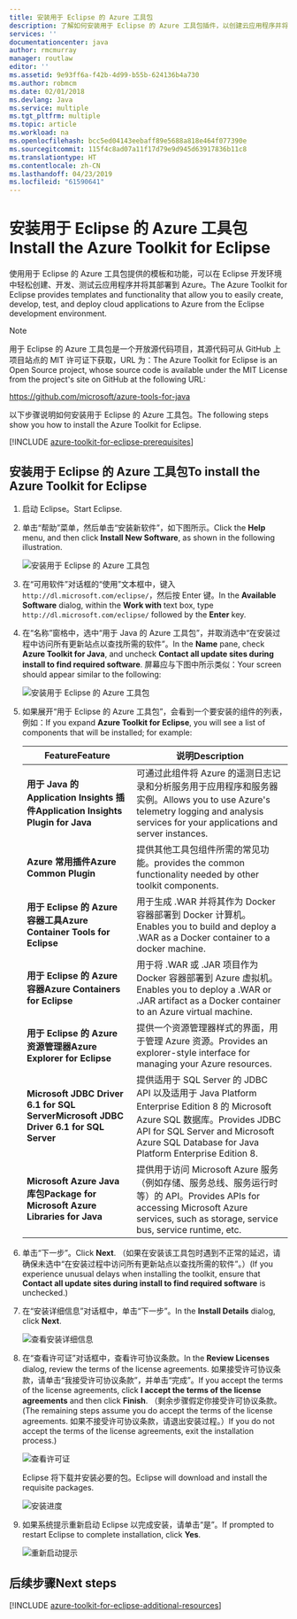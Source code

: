 ```yaml
---
title: 安装用于 Eclipse 的 Azure 工具包
description: 了解如何安装用于 Eclipse 的 Azure 工具包插件，以创建云应用程序并将其部署到 Azure。
services: ''
documentationcenter: java
author: rmcmurray
manager: routlaw
editor: ''
ms.assetid: 9e93ff6a-f42b-4d99-b55b-624136b4a730
ms.author: robmcm
ms.date: 02/01/2018
ms.devlang: Java
ms.service: multiple
ms.tgt_pltfrm: multiple
ms.topic: article
ms.workload: na
ms.openlocfilehash: bcc5ed04143eebaff89e5688a818e464f077390e
ms.sourcegitcommit: 115f4c8ad07a11f17d79e9d945d63917836b11c8
ms.translationtype: HT
ms.contentlocale: zh-CN
ms.lasthandoff: 04/23/2019
ms.locfileid: "61590641"
---
```

# <a name="install-the-azure-toolkit-for-eclipse"></a><span data-ttu-id="9c53c-103">安装用于 Eclipse 的 Azure 工具包</span><span class="sxs-lookup"><span data-stu-id="9c53c-103">Install the Azure Toolkit for Eclipse</span></span>

<span data-ttu-id="9c53c-104">使用用于 Eclipse 的 Azure 工具包提供的模板和功能，可以在 Eclipse 开发环境中轻松创建、开发、测试云应用程序并将其部署到 Azure。</span><span class="sxs-lookup"><span data-stu-id="9c53c-104">The Azure Toolkit for Eclipse provides templates and functionality that allow you to easily create, develop, test, and deploy cloud applications to Azure from the Eclipse development environment.</span></span>

> [!NOTE] 
> 
> <span data-ttu-id="9c53c-105">用于 Eclipse 的 Azure 工具包是一个开放源代码项目，其源代码可从 GitHub 上项目站点的 MIT 许可证下获取，URL 为：</span><span class="sxs-lookup"><span data-stu-id="9c53c-105">The Azure Toolkit for Eclipse is an Open Source project, whose source code is available under the MIT License from the project's site on GitHub at the following URL:</span></span> 
> 
> <https://github.com/microsoft/azure-tools-for-java> 
> 

<span data-ttu-id="9c53c-106">以下步骤说明如何安装用于 Eclipse 的 Azure 工具包。</span><span class="sxs-lookup"><span data-stu-id="9c53c-106">The following steps show you how to install the Azure Toolkit for Eclipse.</span></span>

[!INCLUDE [azure-toolkit-for-eclipse-prerequisites](../includes/azure-toolkit-for-eclipse-prerequisites.md)]

## <a name="to-install-the-azure-toolkit-for-eclipse"></a><span data-ttu-id="9c53c-107">安装用于 Eclipse 的 Azure 工具包</span><span class="sxs-lookup"><span data-stu-id="9c53c-107">To install the Azure Toolkit for Eclipse</span></span>

1. <span data-ttu-id="9c53c-108">启动 Eclipse。</span><span class="sxs-lookup"><span data-stu-id="9c53c-108">Start Eclipse.</span></span>

1. <span data-ttu-id="9c53c-109">单击“帮助”菜单，然后单击“安装新软件”，如下图所示。</span><span class="sxs-lookup"><span data-stu-id="9c53c-109">Click the **Help** menu, and then click **Install New Software**, as shown in the following illustration.</span></span>
   
   ![安装用于 Eclipse 的 Azure 工具包][01]

1. <span data-ttu-id="9c53c-111">在“可用软件”对话框的“使用”文本框中，键入 `http://dl.microsoft.com/eclipse/`，然后按 Enter 键。</span><span class="sxs-lookup"><span data-stu-id="9c53c-111">In the **Available Software** dialog, within the **Work with** text box, type `http://dl.microsoft.com/eclipse/` followed by the **Enter** key.</span></span>

1. <span data-ttu-id="9c53c-112">在“名称”窗格中，选中“用于 Java 的 Azure 工具包”，并取消选中“在安装过程中访问所有更新站点以查找所需的软件”。</span><span class="sxs-lookup"><span data-stu-id="9c53c-112">In the **Name** pane, check **Azure Toolkit for Java**, and uncheck **Contact all update sites during install to find required software**.</span></span> <span data-ttu-id="9c53c-113">屏幕应与下图中所示类似：</span><span class="sxs-lookup"><span data-stu-id="9c53c-113">Your screen should appear similar to the following:</span></span>
   
   ![安装用于 Eclipse 的 Azure 工具包][02]

1. <span data-ttu-id="9c53c-115">如果展开“用于 Eclipse 的 Azure 工具包”，会看到一个要安装的组件的列表，例如：</span><span class="sxs-lookup"><span data-stu-id="9c53c-115">If you expand **Azure Toolkit for Eclipse**, you will see a list of components that will be installed; for example:</span></span>

   | <span data-ttu-id="9c53c-116">Feature</span><span class="sxs-lookup"><span data-stu-id="9c53c-116">Feature</span></span> | <span data-ttu-id="9c53c-117">说明</span><span class="sxs-lookup"><span data-stu-id="9c53c-117">Description</span></span> | 
   |---|---| 
   | <span data-ttu-id="9c53c-118">**用于 Java 的 Application Insights 插件**</span><span class="sxs-lookup"><span data-stu-id="9c53c-118">**Application Insights Plugin for Java**</span></span> | <span data-ttu-id="9c53c-119">可通过此组件将 Azure 的遥测日志记录和分析服务用于应用程序和服务器实例。</span><span class="sxs-lookup"><span data-stu-id="9c53c-119">Allows you to use Azure's telemetry logging and analysis services for your applications and server instances.</span></span> | 
   | <span data-ttu-id="9c53c-120">**Azure 常用插件**</span><span class="sxs-lookup"><span data-stu-id="9c53c-120">**Azure Common Plugin**</span></span> | <span data-ttu-id="9c53c-121">提供其他工具包组件所需的常见功能。</span><span class="sxs-lookup"><span data-stu-id="9c53c-121">provides the common functionality needed by other toolkit components.</span></span> | 
   | <span data-ttu-id="9c53c-122">**用于 Eclipse 的 Azure 容器工具**</span><span class="sxs-lookup"><span data-stu-id="9c53c-122">**Azure Container Tools for Eclipse**</span></span> | <span data-ttu-id="9c53c-123">用于生成 .WAR 并将其作为 Docker 容器部署到 Docker 计算机。</span><span class="sxs-lookup"><span data-stu-id="9c53c-123">Enables you to build and deploy a .WAR as a Docker container to a docker machine.</span></span> | 
   | <span data-ttu-id="9c53c-124">**用于 Eclipse 的 Azure 容器**</span><span class="sxs-lookup"><span data-stu-id="9c53c-124">**Azure Containers for Eclipse**</span></span> | <span data-ttu-id="9c53c-125">用于将 .WAR 或 .JAR 项目作为 Docker 容器部署到 Azure 虚拟机。</span><span class="sxs-lookup"><span data-stu-id="9c53c-125">Enables you to deploy a .WAR or .JAR artifact as a Docker container to an Azure virtual machine.</span></span> | 
   | <span data-ttu-id="9c53c-126">**用于 Eclipse 的 Azure 资源管理器**</span><span class="sxs-lookup"><span data-stu-id="9c53c-126">**Azure Explorer for Eclipse**</span></span> | <span data-ttu-id="9c53c-127">提供一个资源管理器样式的界面，用于管理 Azure 资源。</span><span class="sxs-lookup"><span data-stu-id="9c53c-127">Provides an explorer-style interface for managing your Azure resources.</span></span> | 
   | <span data-ttu-id="9c53c-128">**Microsoft JDBC Driver 6.1 for SQL Server**</span><span class="sxs-lookup"><span data-stu-id="9c53c-128">**Microsoft JDBC Driver 6.1 for SQL Server**</span></span> | <span data-ttu-id="9c53c-129">提供适用于 SQL Server 的 JDBC API 以及适用于 Java Platform Enterprise Edition 8 的 Microsoft Azure SQL 数据库。</span><span class="sxs-lookup"><span data-stu-id="9c53c-129">Provides JDBC API for SQL Server and Microsoft Azure SQL Database for Java Platform Enterprise Edition 8.</span></span> | 
   | <span data-ttu-id="9c53c-130">**Microsoft Azure Java 库包**</span><span class="sxs-lookup"><span data-stu-id="9c53c-130">**Package for Microsoft Azure Libraries for Java**</span></span> | <span data-ttu-id="9c53c-131">提供用于访问 Microsoft Azure 服务（例如存储、服务总线、服务运行时等）的 API。</span><span class="sxs-lookup"><span data-stu-id="9c53c-131">Provides APIs for accessing Microsoft Azure services, such as storage, service bus, service runtime, etc.</span></span> | 

1. <span data-ttu-id="9c53c-132">单击“下一步”。</span><span class="sxs-lookup"><span data-stu-id="9c53c-132">Click **Next**.</span></span> <span data-ttu-id="9c53c-133">（如果在安装该工具包时遇到不正常的延迟，请确保未选中“在安装过程中访问所有更新站点以查找所需的软件”。）</span><span class="sxs-lookup"><span data-stu-id="9c53c-133">(If you experience unusual delays when installing the toolkit, ensure that **Contact all update sites during install to find required software** is unchecked.)</span></span>

1. <span data-ttu-id="9c53c-134">在“安装详细信息”对话框中，单击“下一步”。</span><span class="sxs-lookup"><span data-stu-id="9c53c-134">In the **Install Details** dialog, click **Next**.</span></span>
   
   ![查看安装详细信息][03]

1. <span data-ttu-id="9c53c-136">在“查看许可证”对话框中，查看许可协议条款。</span><span class="sxs-lookup"><span data-stu-id="9c53c-136">In the **Review Licenses** dialog, review the terms of the license agreements.</span></span> <span data-ttu-id="9c53c-137">如果接受许可协议条款，请单击“我接受许可协议条款”，并单击“完成”。</span><span class="sxs-lookup"><span data-stu-id="9c53c-137">If you accept the terms of the license agreements, click **I accept the terms of the license agreements** and then click **Finish**.</span></span> <span data-ttu-id="9c53c-138">（剩余步骤假定你接受许可协议条款。</span><span class="sxs-lookup"><span data-stu-id="9c53c-138">(The remaining steps assume you do accept the terms of the license agreements.</span></span> <span data-ttu-id="9c53c-139">如果不接受许可协议条款，请退出安装过程。）</span><span class="sxs-lookup"><span data-stu-id="9c53c-139">If you do not accept the terms of the license agreements, exit the installation process.)</span></span>
   
   ![查看许可证][04]
   
   <span data-ttu-id="9c53c-141">Eclipse 将下载并安装必要的包。</span><span class="sxs-lookup"><span data-stu-id="9c53c-141">Eclipse will download and install the requisite packages.</span></span>
   
   ![安装进度][05]

1. <span data-ttu-id="9c53c-143">如果系统提示重新启动 Eclipse 以完成安装，请单击“是”。</span><span class="sxs-lookup"><span data-stu-id="9c53c-143">If prompted to restart Eclipse to complete installation, click **Yes**.</span></span>
   
   ![重新启动提示][06]

## <a name="next-steps"></a><span data-ttu-id="9c53c-145">后续步骤</span><span class="sxs-lookup"><span data-stu-id="9c53c-145">Next steps</span></span>

[!INCLUDE [azure-toolkit-for-eclipse-additional-resources](../includes/azure-toolkit-for-eclipse-additional-resources.md)]

<!-- URL List -->

<!-- Legacy MSDN URL = https://msdn.microsoft.com/library/azure/hh690946.aspx -->

<!-- IMG List -->

[01]: media/azure-toolkit-for-eclipse-installation/eclipse-installation-01.png
[02]: media/azure-toolkit-for-eclipse-installation/eclipse-installation-02.png
[03]: media/azure-toolkit-for-eclipse-installation/eclipse-installation-03.png
[04]: media/azure-toolkit-for-eclipse-installation/eclipse-installation-04.png
[05]: media/azure-toolkit-for-eclipse-installation/eclipse-installation-05.png
[06]: media/azure-toolkit-for-eclipse-installation/eclipse-installation-06.png
